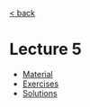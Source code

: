 [< back](../../README.md)

# Lecture 5

- [Material](material.md)
- [Exercises](exercises.md)
- [Solutions](solutions.md)